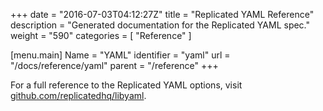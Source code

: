+++
date = "2016-07-03T04:12:27Z"
title = "Replicated YAML Reference"
description = "Generated documentation for the Replicated YAML spec."
weight = "590"
categories = [ "Reference" ]

[menu.main]
Name       = "YAML"
identifier = "yaml"
url        = "/docs/reference/yaml"
parent     = "/reference"
+++

For a full reference to the Replicated YAML options, visit [github.com/replicatedhq/libyaml](https://github.com/replicatedhq/libyaml).
